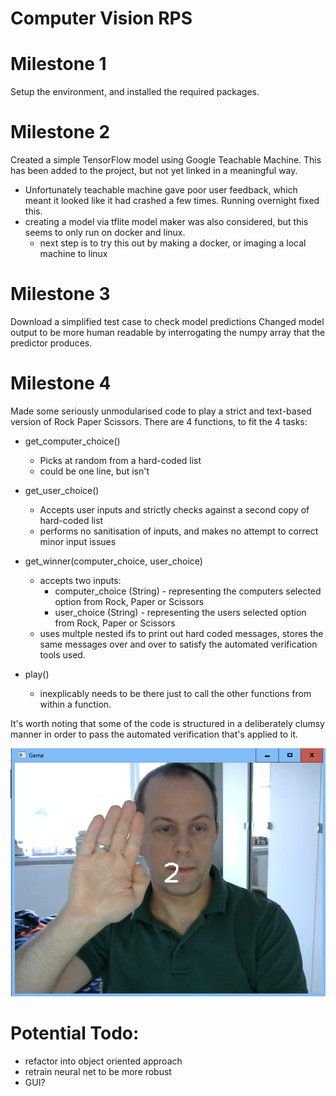 # Computer Vision RPS

# Milestone 1
Setup the environment, and installed the required packages.

# Milestone 2

Created a simple TensorFlow model using Google Teachable Machine. This has been added to the project, but not yet linked in a meaningful way.
- Unfortunately teachable machine gave poor user feedback, which meant it looked like it had crashed a few times. Running overnight fixed this.
- creating a model via tflite model maker was also considered, but this seems to only run on docker and linux.
    - next step is to try this out by making a docker, or imaging  a local machine to linux

# Milestone 3

Download a simplified test case to check model predictions
Changed model output to be more human readable by interrogating the numpy array that the predictor produces.

# Milestone 4

Made some seriously unmodularised code to play a strict and text-based version of Rock Paper Scissors.
There are 4 functions, to fit the 4 tasks:
- get_computer_choice()
    - Picks at random from a hard-coded list
    - could be one line, but isn't

- get_user_choice()
    - Accepts user inputs and strictly checks against a second copy of hard-coded list
    - performs no sanitisation of inputs, and makes no attempt to correct minor input issues
 
- get_winner(computer_choice, user_choice)
    - accepts two inputs:
        - computer_choice (String) - representing the computers selected option from Rock, Paper or Scissors
        - user_choice (String) - representing the users selected option from Rock, Paper or Scissors
    - uses multple nested ifs to print out hard coded messages, stores the same messages over and over to satisfy the automated verification tools used.

- play()
    - inexplicably needs to be there just to call the other functions from within a function.

It's worth noting that some of the code is structured in a deliberately clumsy manner in order to pass the automated verification that's applied to it.

![In game shot showing player giving "Paper" sign](Screenshot.png?raw=true "Screenshot of a player showing Paper to the game")


# Potential Todo:
- refactor into object oriented approach
- retrain neural net to be more robust
- GUI?